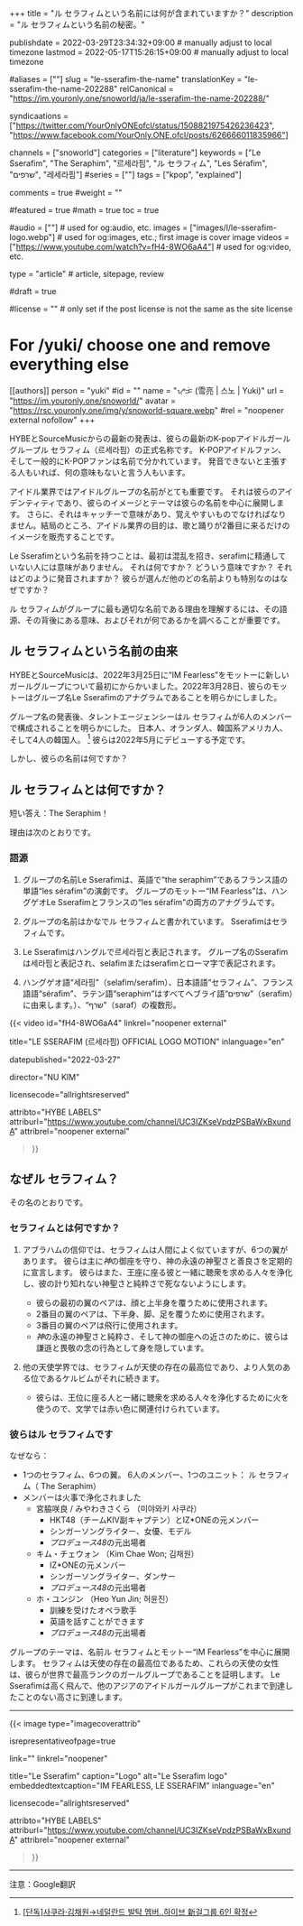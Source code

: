 +++
title = "ル セラフィムという名前には何が含まれていますか？"
description = "ル セラフィムという名前の秘密。"

publishdate = 2022-03-29T23:34:32+09:00                                          # manually adjust to local timezone
lastmod = 2022-05-17T15:26:15+09:00                                       # manually adjust to local timezone

#aliases = [""]
slug = "le-sserafim-the-name"
translationKey = "le-sserafim-the-name-202288"
relCanonical = "https://im.youronly.one/snoworld/ja/le-sserafim-the-name-202288/"

syndicaations = ["https://twitter.com/YourOnlyONEofcl/status/1508821975426236423", "https://www.facebook.com/YourOnly.ONE.ofcl/posts/626666011835966"]

channels = ["snoworld"]
categories = ["literature"]
keywords = ["Le Sserafim", "The Seraphim", "르세라핌", "ル セラフィム", "Les Sérafim", "שרפים", "레세라핌"]
#series = [""]
tags = ["kpop", "explained"]

comments = true
#weight = ""

#featured = true
#math = true
toc = true

#audio = [""]                                                          # used for og:audio, etc.
images = ["images/l/le-sserafim-logo.webp"]                 # used for og:images, etc.; first image is cover image
videos = ["https://www.youtube.com/watch?v=fH4-8WO6aA4"]                         # used for og:video, etc.

type = "article"                                                             # article, sitepage, review

#draft = true

#license = ""                                                         # only set if the post license is not the same as the site license

# For /yuki/ choose one and remove everything else
[[authors]]
  person = "yuki"
  #id = ""
  name = "ᜌᜓᜃᜒ (雪亮 | 스노 | Yuki)"
  url = "https://im.youronly.one/snoworld/"
  avatar = "https://rsc.youronly.one/img/y/snoworld-square.webp"
  #rel = "noopener external nofollow"
+++

HYBEとSourceMusicからの最新の発表は、彼らの最新のK-popアイドルガールグループル セラフィム（<bdi lang="ko">르세라핌</bdi>）の正式名称です。 K-POPアイドルファン、そして一般的にK-POPファンは名前で分かれています。 発音できないと主張する人もいれば、何の意味もないと言う人もいます。

<!--more-->

アイドル業界ではアイドルグループの名前がとても重要です。 それは彼らのアイデンティティであり、彼らのイメージとテーマは彼らの名前を中心に展開します。 さらに、それはキャッチーで意味があり、覚えやすいものでなければなりません。結局のところ、アイドル業界の目的は、歌と踊りが2番目に来るだけのイメージを販売することです。

<bdi lang="ko-Latn">Le Sserafim</bdi>という名前を持つことは、最初は混乱を招き、<bdi lang="he-Latn">serafim</bdi>に精通していない人には意味がありません。 それは何ですか？ どういう意味ですか？ それはどのように発音されますか？ 彼らが選んだ他のどの名前よりも特別なのはなぜですか？

ル セラフィムがグループに最も適切な名前である理由を理解するには、その語源、その背後にある意味、およびそれが何であるかを調べることが重要です。

## ル セラフィムという名前の由来

HYBEとSourceMusicは、2022年3月25日に<q>IM Fearless</q>をモットーに新しいガールグループについて最初にからかいました。2022年3月28日、彼らのモットーはグループ名<bdi lang="ko-Latn">Le Sserafim</bdi>のアナグラムであることを明らかにしました。

グループ名の発表後、タレントエージェンシーはル セラフィムが6人のメンバーで構成されることを明らかにした。 日本人、オランダ人、韓国系アメリカ人、そして4人の韓国人。 [^le-sserafim-star-news-new-six-member-group] 彼らは2022年5月にデビューする予定です。

しかし、彼らの名前は何ですか？

[^le-sserafim-star-news-new-six-member-group]: [[단독]사쿠라·김채원→네덜란드 발탁 멤버..하이브 新걸그룹 6인 확정](https://entertain.v.daum.net/v/20220325104557755 "[단독]사쿠라·김채원→네덜란드 발탁 멤버..하이브 新걸그룹 6인 확정")

## ル セラフィムとは何ですか？

短い答え：<bdi lang="en-PH">The Seraphim</bdi>！

理由は次のとおりです。

### 語源

01. グループの名前<bdi lang="ko-Latn">Le Sserafim</bdi>は、英語で<q><bdi lang="en-PH">the seraphim</bdi></q>であるフランス語の単語<q><bdi lang="fr">les sérafim</bdi></q>の演劇です。 グループのモットー<q>IM Fearless</q>は、ハングゲオ<bdi lang="ko-Latn">Le Sserafim</bdi>とフランスの<q><bdi lang="fr">les sérafim</bdi></q>の両方のアナグラムです。

01. グループの名前はかなでル セラフィムと書かれています。 <bdi lang="ko-Latn">Sserafim</bdi>はセラフィムです。

01. <bdi lang="ko-Latn">Le Sserafim</bdi>はハングルで<bdi lang="ko">르세라핌</bdi>と表記されます。 グループ名の<bdi lang="ko-Latn">Sserafim</bdi>は<bdi lang="ko">세라핌</bdi>と表記され、<bdi lang="ko-Latn">selafim</bdi>または<bdi lang="ko-Latn">serafim</bdi>とローマ字で表記されます。

01. ハングゲオ語<q><bdi lang="ko">세라핌</bdi></q>（<bdi lang="ko-Latn">selafim</bdi>/<bdi lang="ko-Latn">serafim</bdi>）、日本語語<q>セラフィム</q>、フランス語語<q><bdi lang="fr">sérafim</bdi></q>、ラテン語<q><bdi lang="lat">seraphim</bdi></q>はすべてヘブライ語<q><bdi lang="he">שרפים</bdi></q>（<bdi lang="he-Latn">serafim</bdi>）に由来します。）、<q><bdi lang="he">שרף</bdi></q>（<bdi lang="he-Latn">saraf</bdi>）の複数形。

{{< video
  id="fH4-8WO6aA4"
  linkrel="noopener external"

  title="LE SSERAFIM (르세라핌) OFFICIAL LOGO MOTION"
  inlanguage="en"

  datepublished="2022-03-27"

  director="NU KIM"

  licensecode="allrightsreserved"

  attribto="HYBE LABELS"
  attriburl="https://www.youtube.com/channel/UC3IZKseVpdzPSBaWxBxundA"
  attribrel="noopener external"
>}}

## なぜル セラフィム？

その名のとおりです。

### セラフィムとは何ですか？

01. アブラハムの信仰では、セラフィムは人間によく似ていますが、6つの翼があります。 彼らは主に*神*の御座を守り、神の永遠の神聖さと善良さを定期的に宣言します。 彼らはまた、王座に座る彼と一緒に聴衆を求める人々を浄化し、彼の計り知れない神聖さと純粋さで死なないようにします。

    - 彼らの最初の翼のペアは、顔と上半身を覆うために使用されます。
    - 2番目の翼のペアは、下半身、脚、足を覆うために使用されます。
    - 3番目の翼のペアは飛行に使用されます。
    - *神*の永遠の神聖さと純粋さ、そして神の御座への近さのために、彼らは謙遜と畏敬の念の行為として身を隠しています。

01. 他の天使学界では、セラフィムが天使の存在の最高位であり、より人気のある位であるケルビムがそれに続きます。

    - 彼らは、王位に座る人と一緒に聴衆を求める人々を浄化するために<span class="text-red">火</span>を使うので、文学では<span class="text-red">赤</span>い色に関連付けられています。

### 彼らはル セラフィムです

なぜなら：

- 1つのセラフィム、6つの翼。 6人のメンバー、1つのユニット： ル セラフィム（ <bdi lang="en-PH">The Seraphim</bdi>）
- メンバーは火事で浄化されました
  - 宮脇咲良 / みやわきさくら （<bdi lang="ko">미야와키 사쿠라</bdi>）
    - HKT48（チームKIV副キャプテン）とIZ*ONEの元メンバー
    - シンガーソングライター、女優、モデル
    - <cite>プロデュース48</cite>の元出場者
  - キム・チェウォン （<bdi lang="ko-Latn">Kim Chae Won</bdi>; <bdi lang="ko">김채원</bdi>）
    - IZ*ONEの元メンバー
    - シンガーソングライター、ダンサー
    - <cite>プロデュース48</cite>の元出場者
  - ホ・ユンジン （<bdi lang="ko-Latn">Heo Yun Jin</bdi>; <bdi lang="ko">허윤진</bdi>）
    - 訓練を受けたオペラ歌手
    - 英語を話すことができます
    - <cite>プロデュース48</cite>の元出場者
<!-- - 公式色は<span class="text-red">赤</span>かもしれません -->

グループのテーマは、名前ル セラフィムとモットー<q>IM Fearless</q>を中心に展開します。 セラフィムは天使の存在の最高位であるため、これらの天使の女性は、彼らが世界で最高ランクのガールグループであることを証明します。 Le Sserafimは高く飛んで、他のアジアのアイドルガールグループがこれまで到達したことのない高さに到達します。

---

{{< image
  type="imagecoverattrib"

  isrepresentativeofpage=true

  link=""
  linkrel="noopener"

  title="Le Sserafim"
  caption="Logo"
  alt="Le Sserafim logo"
  embeddedtextcaption="IM FEARLESS, LE SSERAFIM"
  inlanguage="en"

  licensecode="allrightsreserved"

  attribto="HYBE LABELS"
  attriburl="https://www.youtube.com/channel/UC3IZKseVpdzPSBaWxBxundA"
  attribrel="noopener external"
>}}

---

注意：Google翻訳
